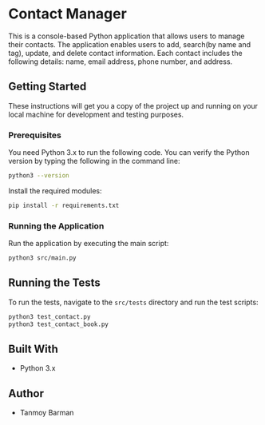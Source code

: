 # Contact Manager

This is a console-based Python application that allows users to manage their contacts. The application enables users to add, search(by name and tag), update, and delete contact information. Each contact includes the following details: name, email address, phone number, and address.

## Getting Started

These instructions will get you a copy of the project up and running on your local machine for development and testing purposes.

### Prerequisites

You need Python 3.x to run the following code. You can verify the Python version by typing the following in the command line:

```bash
python3 --version
```

Install the required modules:

```bash
pip install -r requirements.txt
```

### Running the Application

Run the application by executing the main script:

```bash
python3 src/main.py
```

## Running the Tests

To run the tests, navigate to the `src/tests` directory and run the test scripts:

```bash
python3 test_contact.py
python3 test_contact_book.py
```

## Built With

* Python 3.x

## Author

* Tanmoy Barman
